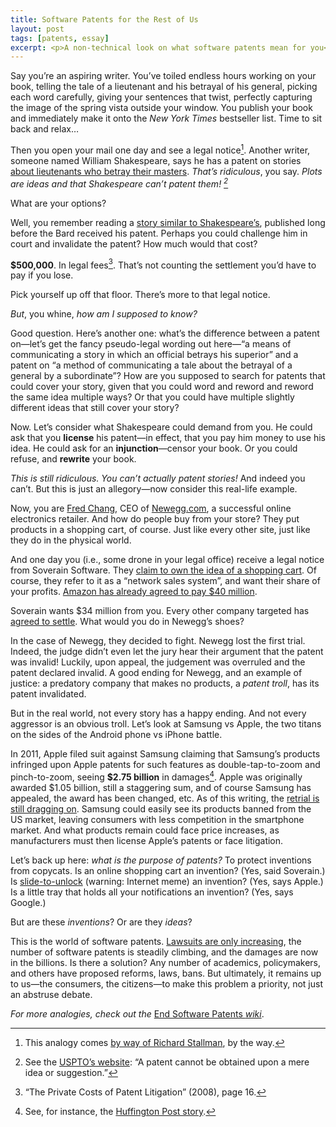 ```yaml
---
title: Software Patents for the Rest of Us
layout: post
tags: [patents, essay]
excerpt: <p>A non-technical look on what software patents mean for you</p>
---
```


Say you’re an aspiring writer. You’ve toiled endless hours working on your
book, telling the tale of a lieutenant and his betrayal of his general,
picking each word carefully, giving your sentences that twist, perfectly
capturing the image of the spring vista outside your window. You publish
your book and immediately make it onto the *New York Times* bestseller
list. Time to sit back and relax…

Then you open your mail one day and see a legal notice[^1]. Another writer,
someone named William Shakespeare, says he has a patent on stories
[about lieutenants who betray their masters](http://en.wikipedia.org/wiki/Othello).
*That’s ridiculous*, you say. *Plots are ideas and that Shakespeare can’t
patent them! [^2]*

What are your options?

Well, you remember reading a
[story similar to Shakespeare’s](http://en.wikipedia.org/wiki/Othello#Cinthio_source),
published long before the Bard received his patent. Perhaps you could
challenge him in court and invalidate the patent? How much would that cost?

__$500,000__. In legal fees[^3]. That’s not counting the settlement you’d have
to pay if you lose.

Pick yourself up off that floor. There’s more to that legal notice.

*But*, you whine, *how am I supposed to know?*

Good question. Here’s another one: what’s the difference between a patent
on—let’s get the fancy pseudo-legal wording out here—“a means of
communicating a story in which an official betrays his superior” and a
patent on “a method of communicating a tale about the betrayal of a general
by a subordinate”? How are you supposed to search for patents that could
cover your story, given that you could word and reword and reword the same
idea multiple ways? Or that you could have multiple slightly different ideas
that still cover your story?

Now. Let’s consider what Shakespeare could demand from you. He could ask
that you __license__ his patent—in effect, that you pay him money to use his
idea. He could ask for an __injunction__—censor your book. Or you could
refuse, and __rewrite__ your book.

*This is still ridiculous. You can’t actually patent stories!* And indeed
you can’t. But this is just an allegory—now consider this real-life example.

Now, you are
[Fred Chang](http://investing.businessweek.com/research/stocks/private/person.asp?personId=25730570),
CEO of [Newegg.com](http://www.newegg.com), a successful online electronics
retailer. And how do people buy from your store? They put products in a
shopping cart, of course. Just like every other site, just like they do in
the physical world.

And one day you (i.e., some drone in your legal office) receive a legal
notice from Soverain Software. They
[claim to own the idea of a shopping cart](https://www.google.com/patents/US5715314). Of
course, they refer to it as a “network sales system”, and want their share
of your profits.
[Amazon has already agreed to pay $40 million](http://www.zdnet.com/news/amazon-pays-40-million-to-settle-patent-dispute/144171).

Soverain wants $34 million from you. Every other company targeted has
[agreed to settle](http://arstechnica.com/tech-policy/2013/01/how-newegg-crushed-the-shopping-cart-patent-and-saved-online-retail/). What
would you do in Newegg’s shoes?

In the case of Newegg, they decided to fight. Newegg lost the first
trial. Indeed, the judge didn’t even let the jury hear their argument that
the patent was invalid! Luckily, upon appeal, the judgement was overruled
and the patent declared invalid. A good ending for Newegg, and an example of
justice: a predatory company that makes no products, a *patent troll*, has
its patent invalidated.

But in the real world, not every story has a happy ending. And not every
aggressor is an obvious troll. Let’s look at Samsung vs Apple, the two
titans on the sides of the Android phone vs iPhone battle.

In 2011, Apple filed suit against Samsung claiming that Samsung’s products
infringed upon Apple patents for such features as double-tap-to-zoom and
pinch-to-zoom, seeing __$2.75 billion__ in damages[^4]. Apple was originally
awarded $1.05 billion, still a staggering sum, and of course Samsung has
appealed, the award has been changed, etc. As of this writing, the
[retrial is still dragging on](http://news.cnet.com/8301-13579_3-57613382-37/jury-reaches-verdict-in-apple-v-samsung-damages-retrial/). Samsung
could easily see its products banned from the US market, leaving consumers
with less competition in the smartphone market. And what products remain
could face price increases, as manufacturers must then license Apple’s
patents or face litigation.

Let’s back up here: *what is the purpose of patents?* To protect inventions
from copycats. Is an online shopping cart an invention? (Yes, said
Soverain.)  Is [slide-to-unlock](http://9gag.com/gag/219293) (warning:
Internet meme) an invention? (Yes, says Apple.) Is a little tray that holds
all your notifications an invention? (Yes, says Google.)

But are these *inventions*? Or are they *ideas*?

This is the world of software
patents. [Lawsuits are only increasing](http://www.washingtonpost.com/blogs/the-switch/wp/2013/08/29/new-zealand-just-abolished-software-patents-heres-why-we-should-too/),
the number of software patents is steadily climbing, and the damages are now
in the billions. Is there a solution? Any number of academics, policymakers,
and others have proposed reforms, laws, bans. But ultimately, it remains up
to us—the consumers, the citizens—to make this problem a priority, not just
an abstruse debate.

*For more analogies, check out the* [End Software Patents *wiki*](http://en.swpat.org/wiki/Analogies).

[^1]: This analogy comes
      [by way of Richard Stallman](http://www.gnu.org/philosophy/software-literary-patents.html),
      by the way.

[^2]: See the
      [USPTO’s website](http://www.uspto.gov/patents/resources/general_info_concerning_patents.jsp#heading-4):
      “A patent cannot be obtained upon a mere idea or suggestion.”

[^3]: “The Private Costs of Patent Litigation” (2008), page 16.

[^4]: See, for instance, the [Huffington Post story](http://www.huffingtonpost.com/2012/08/24/apple-samsung-lawsuit-verdict_n_1829268.html).
